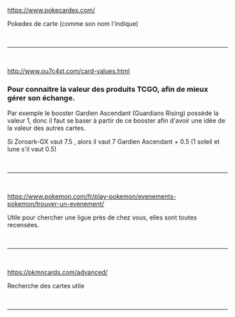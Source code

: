 https://www.pokecardex.com/

Pokedex de carte (comme son nom l'indique)

<br>

----------------------------------------------------------------------

<br>

http://www.ou7c4st.com/card-values.html

### Pour connaitre la valeur des produits TCGO, afin de mieux gérer son échange.

Par exemple le booster Gardien Ascendant (Guardians Rising) possède la valeur 1, donc il faut se baser à partir de ce booster afin d'avoir une idée de la valeur des autres cartes.

Si Zoroark-GX vaut 7.5 , alors il vaut 7 Gardien Ascendant +  0.5 (1 soleil et lune s'il vaut 0.5)

<br>

----------------------------------------------------------------------

<br>

https://www.pokemon.com/fr/play-pokemon/evenements-pokemon/trouver-un-evenement/

Utile pour chercher une ligue près de chez vous, elles sont toutes recensées.

<br>

----------------------------------------------------------------------

<br>

https://pkmncards.com/advanced/

Recherche des cartes utile

<br>

----------------------------------------------------------------------

<br>